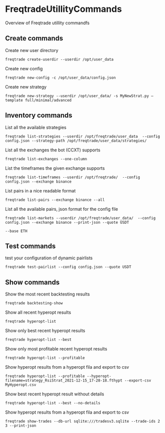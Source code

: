 # FreqtradeUtillityCommands
Overview of Freqtrade utillity commandfs


## Create commands

Create new user directory

```
freqtrade create-userdir --userdir /opt/user_data
```

Create new config

```
freqtrade new-config -c /opt/user_data/config.json
```

Create new strategy

```
freqtrade new-strategy --userdir /opt/user_data/ -s MyNewStrat.py –template full/minimal/advanced
```

## Inventory commands

List all the available strategies

```
freqtrade list-strategies --userdir /opt/freqtrade/user_data  --config config.json --strategy-path /opt/freqtrade/user_data/strategies/
```

List all the exchanges the bot (CCXT) supports

```
freqtrade list-exchanges --one-column
```

List the timeframes the given exchange supports

```
freqtrade list-timeframes --userdir /opt/freqtrade/  --config config.json --exchange binance
```

List pairs in a nice readable format

```
freqtrade list-pairs --exchange binance --all 
```

List all the available pairs, json format for the config file

```
freqtrade list-markets --userdir /opt/freqtrade/user_data/  --config config.json --exchange binance --print-json --quote USDT 

--base ETH
```

## Test commands

test your configuration of dynamic pairlists

```
freqtrade test-pairlist --config config.json --quote USDT 
```

## Show commands

Show the most recent backtesting results

```
freqtrade backtesting-show
```

Show all recent hyperopt results

```
freqtrade hyperopt-list
```

Show only best recent hyperopt results

```
freqtrade hyperopt-list --best
```

Show only most profitable recent hyperopt results

```
freqtrade hyperopt-list --profitable
```

Show hyperopt results from a hyperopt fila and export to csv

```
freqtrade hyperopt-list --profitable --hyperopt-filename=strategy_RsiStrat_2021-12-15_17-28-18.fthypt --export-csv MyHyperopt.csv
```

Show best recent hyperopt result without details

```
freqtrade hyperopt-list --best --no-details
```

Show hyperopt results from a hyperopt fila and export to csv

```
freqtrade show-trades --db-url sqlite:///tradesv3.sqlite --trade-ids 2 3 --print-json
```
